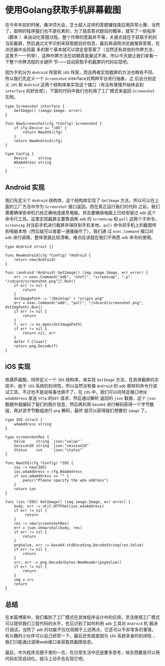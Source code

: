 # 使用Golang获取手机屏幕截图

  在今年年前的时候，像冲顶大会，芝士超人这样的答题赚钱类应用异常火爆，当然了，聪明的程序猿们也不是吃素的，为了提高答对题目的概率，就写了一些程序（脚本
）来自动化答题过程，整个作弊的思路并不难，关键点就在于获取手机的当前截屏，然后通过文字识别来获取题目的信息，最后再调用浏览器搜索答案，在浏览器中出现最
多的那个基本就可以锁定是答案了（当然还有其他的作弊方法，这里不一一列举），这种作弊方法在初期真是屡试不爽，所以今天就让我们来看一下整个作弊流程的关键环
节——自动获取手机截屏的代码实现吧。

  因为手机分为 `Android` 阵营和 `iOS` 阵营，而且两者实现截屏的方法也稍有不同，所以我们先定义一个 `Screenshot` interface对两种平台进行抽象，之
后会分别定义 `iOS` 和 `Android` 这两个结构体来实现这个接口（有没有慢慢开始体会到 `interface` 的好处呢），下面的代码中我们也利用了工厂模式来返回 
`Screenshot` 实例。

```golang
type Screenshot interface {
    GetImage() (image.Image. error)
}

func NewScreenshot(cfg *Config) Screenshot {
    if cfg.Device == "iOS" {
        return NewIOS(cfg)
    }
    return NewAndroid(cfg)
}

type Config {
    Device     string
    WdaAddress string
    .....
}
```

## Android 实现
 
  我们先定义个 `Android` 结构体，这个结构体实现了 `GetImage` 方法，所以可以在上面的工厂方法中作为 `Screenshot` 接口返回。而在真正运行我们的代码
之前，我们需要确保安卓机已经正确地连接至电脑，并且要确保电脑上已经安装过 `adb` 这个命令行工具。这里实现截屏主要靠调用 `adb` 的 `screencap` 和
`pull` 这两个子命令，`screencap` 对当前手机进行截屏并保存到手机本地，`pull` 命令将手机上的截图传到电脑本地（然后就可以接着一通骚操作了），我们通
过 `exec.Command` 接口对 `adb` 进行调用，整体思路比较清晰，难点应该就在我们不熟悉 `adb` 命令的使用。

```golang
type Android struct {}

func NewAndroid(cfg *Config) *Android {
    return new(Android)
}

func (android *Android) GetImage() (img image.Image, err error) {
    err := exec.Command("adb", "shell", "screencap", "-p". "/sdcard/screenshot.png").Run()
    if err != nil {
        return
    }
    dstImagePath := "/Desktop" + "origin.png"
    err = exec.Command("adb", "pull", "/sdcard/screenshot.png", dstImgPath).Run()
    if err != nil {
        return
    }
    f, err := os.Open(dstImagePath)
    if err != nil {
        return nil, err
    }
    defer f.Close()
    return png.Decode(f)
}
```

## iOS 实现

  依葫芦画瓢，同样定义一个 `IOS` 结构体，来实现 `GetImage` 方法，在具体截屏的实现中，由于 `iOS` 系统的封闭性，所以自然没有像 `Android` 的
`adb` 那样的命令行调试工具，不过也不是说啥事也做不了，在 `iOS` 中，我们可以向特定接口地址 `wdaAddress` 发送 `http` 的`GET` 请求，然后通过解析
返回的 `json` 数据，这个 `json` 数据中就编码了我们的图片信息，然后再利用 `base64` 进行解码获得一个字节数组，再对该字节数组进行 `png` 解码，最终
就可以获得我们想要的 `image` 了。

```golang
type IOS struct {
    wdaAddress string
}

type screenshotRes {
    Value     string `json:"value"`
    SessionID string `json:"sessionId"`
    Status    int    `json:"status"`
}

func NewIOS(cfg *Config) *IOS {
    ios := new(IOS)
    ios.wdaAddress = cfg.WdaAddress
    if ios.wdaAddress == "" {
        panic("Please specify the wda address")
    }
    return ios
}

func (ios *IOS) GetImage() (img image.Image, err error) {
    body, err := util.HTTPGet(ios.wdaAddress)
    if err != nil {
         return
    }
    res := new(screenshotRes)
    err = json.Unmarshal(body, res)
    if err != nil {
        return
    }
    pngValue, err := base64.stdEncoding.DecodeString(res.Value)
    if err != nil {
        return
    }
    src, err := png.Decode(bytes.NewReader(pngValue))
    if err != nil {
        return
    }
    img = src
    return
}
```

## 总结
  
  在本篇博客中，我们看到了工厂模式在具体程序设计中的应用，灵活使用工厂模式可以提供我们工程代码的水平，也见识到了如何利用 `adb` 工具对 `Android` 机
器进行调试，当然了 `adb` 的功能不仅仅局限于上述两点，它还可以干非常多的事情，有兴趣的小伙伴可以自己研究一下，最后还有就是因为 `iOS` 系统本身的封闭性
，我们只能通过调用web接口来获取其截图信息。

  最后，作为程序员圈子里的一员，在日常生活中还是要多思考，啥东西要是可以用代码实现自动化，就马上动手去实现它吧。
